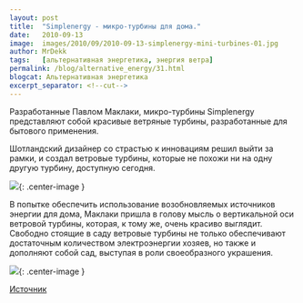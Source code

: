 ```yaml
---
layout: post
title:  "Simplenergy - микро-турбины для дома."
date:   2010-09-13
image:  images/2010/09/2010-09-13-simplenergy-mini-turbines-01.jpg
author: MrDekk
tags:   [альтернативная энергетика, энергия ветра]
permalink: /blog/alternative_energy/31.html
blogcat: Альтернативная энергетика
excerpt_separator: <!--cut-->
---
```


Разработанные Павлом Маклаки, микро-турбины Simplenergy представляют собой красивые ветряные турбины, разработанные для бытового применения.

Шотландский дизайнер со страстью к инновациям решил выйти за рамки, и создал ветровые турбины, которые не похожи ни на одну другую турбину, доступную сегодня.

<!--cut-->

![]({{site.baseurl}}/images/2010/09/2010-09-13-simplenergy-mini-turbines-02.jpg){: .center-image }

В попытке обеспечить использование возобновляемых источников энергии для дома, Маклаки пришла в голову мысль о вертикальной оси ветровой турбины, которая, к тому же, очень красиво выглядит. Свободно стоящие в саду ветровые турбины не только обеспечивают достаточным количеством электроэнергии хозяев, но также и дополняют собой сад, выступая в роли своеобразного украшения.

![]({{site.baseurl}}/images/2010/09/2010-09-13-simplenergy-mini-turbines-03.jpg){: .center-image }

[Источник](http://infuture.ru/article/3600)